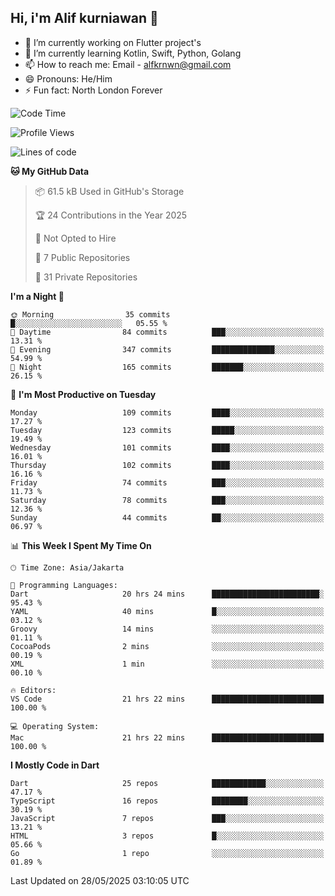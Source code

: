 ## Hi, i'm Alif kurniawan 👋

- 🔭 I’m currently working on Flutter project's
- 🌱 I’m currently learning Kotlin, Swift, Python, Golang
- 📫 How to reach me: Email - alfkrnwn@gmail.com
- 😄 Pronouns: He/Him
- ⚡ Fun fact: North London Forever

<!--START_SECTION:waka-->
![Code Time](http://img.shields.io/badge/Code%20Time-54%20hrs%208%20mins-blue)

![Profile Views](http://img.shields.io/badge/Profile%20Views-41-blue)

![Lines of code](https://img.shields.io/badge/From%20Hello%20World%20I%27ve%20Written-683.2%20thousand%20lines%20of%20code-blue)

**🐱 My GitHub Data** 

> 📦 61.5 kB Used in GitHub's Storage 
 > 
> 🏆 24 Contributions in the Year 2025
 > 
> 🚫 Not Opted to Hire
 > 
> 📜 7 Public Repositories 
 > 
> 🔑 31 Private Repositories 
 > 
**I'm a Night 🦉** 

```text
🌞 Morning                35 commits          █░░░░░░░░░░░░░░░░░░░░░░░░   05.55 % 
🌆 Daytime                84 commits          ███░░░░░░░░░░░░░░░░░░░░░░   13.31 % 
🌃 Evening                347 commits         ██████████████░░░░░░░░░░░   54.99 % 
🌙 Night                  165 commits         ███████░░░░░░░░░░░░░░░░░░   26.15 % 
```
📅 **I'm Most Productive on Tuesday** 

```text
Monday                   109 commits         ████░░░░░░░░░░░░░░░░░░░░░   17.27 % 
Tuesday                  123 commits         █████░░░░░░░░░░░░░░░░░░░░   19.49 % 
Wednesday                101 commits         ████░░░░░░░░░░░░░░░░░░░░░   16.01 % 
Thursday                 102 commits         ████░░░░░░░░░░░░░░░░░░░░░   16.16 % 
Friday                   74 commits          ███░░░░░░░░░░░░░░░░░░░░░░   11.73 % 
Saturday                 78 commits          ███░░░░░░░░░░░░░░░░░░░░░░   12.36 % 
Sunday                   44 commits          ██░░░░░░░░░░░░░░░░░░░░░░░   06.97 % 
```


📊 **This Week I Spent My Time On** 

```text
🕑︎ Time Zone: Asia/Jakarta

💬 Programming Languages: 
Dart                     20 hrs 24 mins      ████████████████████████░   95.43 % 
YAML                     40 mins             █░░░░░░░░░░░░░░░░░░░░░░░░   03.12 % 
Groovy                   14 mins             ░░░░░░░░░░░░░░░░░░░░░░░░░   01.11 % 
CocoaPods                2 mins              ░░░░░░░░░░░░░░░░░░░░░░░░░   00.19 % 
XML                      1 min               ░░░░░░░░░░░░░░░░░░░░░░░░░   00.10 % 

🔥 Editors: 
VS Code                  21 hrs 22 mins      █████████████████████████   100.00 % 

💻 Operating System: 
Mac                      21 hrs 22 mins      █████████████████████████   100.00 % 
```

**I Mostly Code in Dart** 

```text
Dart                     25 repos            ████████████░░░░░░░░░░░░░   47.17 % 
TypeScript               16 repos            ████████░░░░░░░░░░░░░░░░░   30.19 % 
JavaScript               7 repos             ███░░░░░░░░░░░░░░░░░░░░░░   13.21 % 
HTML                     3 repos             █░░░░░░░░░░░░░░░░░░░░░░░░   05.66 % 
Go                       1 repo              ░░░░░░░░░░░░░░░░░░░░░░░░░   01.89 % 
```




 Last Updated on 28/05/2025 03:10:05 UTC
<!--END_SECTION:waka-->
